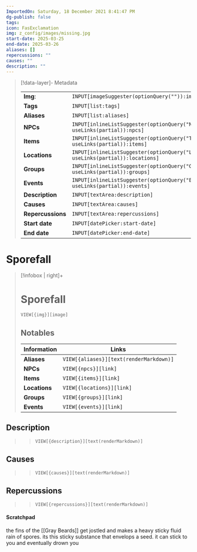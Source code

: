 ```yaml
---
ImportedOn: Saturday, 18 December 2021 8:41:47 PM
dg-publish: false
tags: 
icon: FasExclamation
img: z_config/images/missing.jpg
start-date: 2025-03-25
end-date: 2025-03-26
aliases: []
repercussions: ""
causes: ""
description: ""
---
```

> [!data-layer]- Metadata
>
> |                                       |                                  |
>| ----- | ----- |
>| **Img**: |`INPUT[imageSuggester(optionQuery("")):img]`|
> |**Tags**|`INPUT[list:tags]`|
> |**Aliases**|`INPUT[list:aliases]`|
> |**NPCs** | `INPUT[inlineListSuggester(optionQuery("NPCs"), useLinks(partial)):npcs]`|
> |**Items** | `INPUT[inlineListSuggester(optionQuery("Things"), useLinks(partial)):items]`|
> |**Locations** | `INPUT[inlineListSuggester(optionQuery("Locations"), useLinks(partial)):locations]`|
> |**Groups** | `INPUT[inlineListSuggester(optionQuery("Groups"), useLinks(partial)):groups]`|
> |**Events** | `INPUT[inlineListSuggester(optionQuery("Events"), useLinks(partial)):events]`|
> |**Description** |`INPUT[textArea:description]`|
> |**Causes** |`INPUT[textArea:causes]`|
> |**Repercussions** |`INPUT[textArea:repercussions]`|
> |**Start date**|`INPUT[datePicker:start-date]`|
> |**End date**|`INPUT[datePicker:end-date]`|
# Sporefall
> [!infobox | right]+
> # Sporefall
> `VIEW[{img}][image]`
> ## Notables
> |  Information | Links |
> | --- | --- |
> | **Aliases** | `VIEW[{aliases}][text(renderMarkdown)]` |
> | **NPCs** | `VIEW[{npcs}][link]` |
> | **Items** | `VIEW[{items}][link]` |
> | **Locations** | `VIEW[{locations}][link]` |
> | **Groups** | `VIEW[{groups}][link]` |
> | **Events** | `VIEW[{events}][link]` |


## Description
>>  `VIEW[{description}][text(renderMarkdown)]`

## Causes

>>  `VIEW[{causes}][text(renderMarkdown)]`


## Repercussions
>>  `VIEW[{repercussions}][text(renderMarkdown)]`

#### Scratchpad





the fins of the [[Gray Beards]] get jostled and makes a heavy sticky fluid rain of spores.
its this sticky substance that envelops a seed. it can stick to you and eventually drown you 
